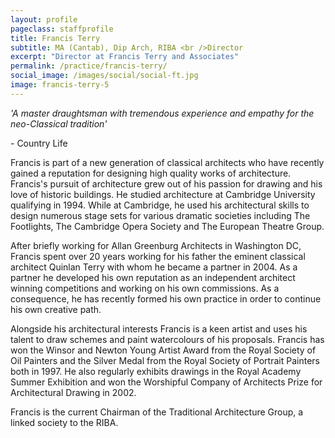 ```yaml
---
layout: profile
pageclass: staffprofile
title: Francis Terry
subtitle: MA (Cantab), Dip Arch, RIBA <br />Director
excerpt: "Director at Francis Terry and Associates"
permalink: /practice/francis-terry/
social_image: /images/social/social-ft.jpg
image: francis-terry-5
---
```

<p>
	<em>'A master draughtsman with tremendous experience and empathy for the neo-Classical tradition'</em>
</p><p class="quote-credit">
	- Country Life
</p><p>
	Francis is part of a new generation of classical architects who have recently gained a reputation for designing high quality works of architecture.  Francis's pursuit of architecture grew out of his passion for drawing and his love of historic buildings. He studied architecture at Cambridge University qualifying in 1994.  While at Cambridge, he used his architectural skills to design numerous stage sets for various dramatic societies including The Footlights, The Cambridge Opera Society and The European Theatre Group. 
</p><p>
	After briefly working for Allan Greenburg Architects in Washington DC, Francis spent over 20 years working for his father the eminent classical architect Quinlan Terry with whom he became a partner in 2004.  As a partner he developed his own reputation as an independent architect winning competitions and working on his own commissions.  As a consequence, he has recently formed his own practice in order to continue his own creative path. 
</p><p>
	Alongside his architectural interests Francis is a keen artist and uses his talent to draw schemes and paint watercolours of his proposals.  Francis has won the Winsor and Newton Young Artist Award from the Royal Society of Oil Painters and the Silver Medal from the Royal Society of Portrait Painters both in 1997. He also regularly exhibits drawings in the Royal Academy Summer Exhibition and won the Worshipful Company of Architects Prize for Architectural Drawing in 2002. 
</p><p>
	Francis is the current Chairman of the Traditional Architecture Group, a linked society to the RIBA.
</p>